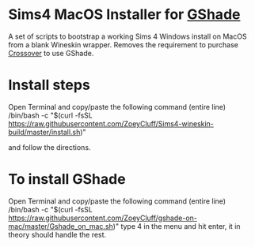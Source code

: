 # Sims4 MacOS Installer for [GShade](https://gposers.com/gshade/)
A set of scripts to bootstrap a working Sims 4 Windows install on MacOS from a blank Wineskin wrapper. Removes the requirement to purchase [Crossover](https://www.codeweavers.com/crossover#mac) to use GShade.

# Install steps
Open Terminal and copy/paste the following command (entire line)
/bin/bash -c "$(curl -fsSL https://raw.githubusercontent.com/ZoeyCluff/Sims4-wineskin-build/master/install.sh)"

and follow the directions.

# To install GShade
Open Terminal and copy/paste the following command (entire line)
/bin/bash -c "$(curl -fsSL https://raw.githubusercontent.com/ZoeyCluff/gshade-on-mac/master/Gshade_on_mac.sh)"
type 4 in the menu and hit enter, it in theory should handle the rest.
